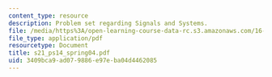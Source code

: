 ```yaml
---
content_type: resource
description: Problem set regarding Signals and Systems.
file: /media/https%3A/open-learning-course-data-rc.s3.amazonaws.com/16-01-unified-engineering-i-ii-iii-iv-fall-2005-spring-2006/3409bca9ad079886e97eba04d4462085_s21_ps14_spring04.pdf
file_type: application/pdf
resourcetype: Document
title: s21_ps14_spring04.pdf
uid: 3409bca9-ad07-9886-e97e-ba04d4462085
---
```

